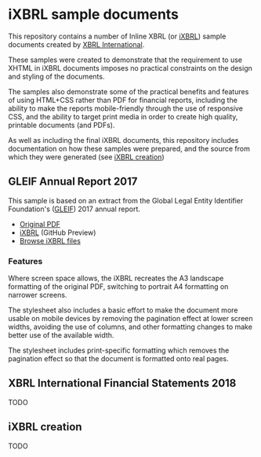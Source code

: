 # iXBRL sample documents

This repository contains a number of Inline XBRL (or
[iXBRL](https://www.xbrl.org/ixbrl)) sample documents created by [XBRL
International](https://www.xbrl.org).

These samples were created to demonstrate that the requirement to use XHTML in
iXBRL documents imposes no practical constraints on the design and styling of
the documents.

The samples also demonstrate some of the practical benefits and features of
using HTML+CSS rather than PDF for financial reports, including the ability to
make the reports mobile-friendly through the use of responsive CSS, and the
ability to target print media in order to create high quality, printable
documents (and PDFs).

As well as including the final iXBRL documents, this repository includes
documentation on how these samples were prepared, and the source from which
they were generated (see [iXBRL creation](#ixbrl-creation))

## GLEIF Annual Report 2017

This sample is based on an extract from the Global Legal Entity Identifier
Foundation's ([GLEIF](https://www.gleif.org)) 2017 annual report.  

* [Original PDF][1]
* [iXBRL][2] (GitHub Preview)
* [Browse iXBRL files](https://github.com/XBRLInternational/ixbrl-samples/tree/master/ixbrl/gleif-annual-report-2017)


[1]: https://www.gleif.org/content/1-about/9-governance/11-annual-report/2018-04-19_gleif_annual-report_2017-final.pdf
[2]: https://htmlpreview.github.io/?https://github.com/XBRLInternational/ixbrl-samples/blob/master/ixbrl/gleif-annual-report-2017/gleif-annual-report-2017.html

### Features

Where screen space allows, the iXBRL recreates the A3 landscape formatting of
the original PDF, switching to portrait A4 formatting on narrower screens.

The stylesheet also includes a basic effort to make the document more usable on
mobile devices by removing the pagination effect at lower screen widths,
avoiding the use of columns, and other formatting changes to make better use of
the available width.

The stylesheet includes print-specific formatting which removes the pagination
effect so that the document is formatted onto real pages.  

## XBRL International Financial Statements 2018

TODO

## iXBRL creation

TODO





